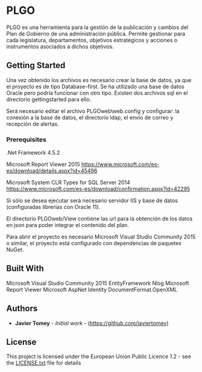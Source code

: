 # PLGO

PLGO es una herramienta para la gestión de la publicación y cambios del Plan de Gobierno de una administración pública. Permite gestionar para cada legislatura, departamentos, objetivos estratégicos y acciones o instrumentos asociados a dichos objetivos. 

## Getting Started

Una vez obtenido los archivos es necesario crear la base de datos, ya que el proyecto es de tipo Database-first. Se ha utilizado una base de datos Oracle pero podría funcionar con otro tipo. Existen dos archivos sql en el directorio gettingstarted para ello. 

Será necesario editar el archivo PLGOweb\web.config y configurar: la conexión a la base de datos, el directorio ldap, el envío de correo y recepción de alertas.


### Prerequisites

.Net Framework 4.5.2

Microsoft Report Viewer 2015    https://www.microsoft.com/es-es/download/details.aspx?id=45496

Microsoft System CLR Types for SQL Server 2014    https://www.microsoft.com/es-es/download/confirmation.aspx?id=42295

Si sólo se desea ejecutar será necesario servidor IIS y base de datos (configuradas librerías con Oracle 11).

El directorio PLGOweb/View contiene las url para la obtención de los datos en json para poder integrar el contenido del plan.

Para abrir el proyecto es necesario Microsoft Visual Studio Community 2015 o similar, el proyecto está configurado con dependencias de paquetes NuGet.


## Built With

Microsoft Visual Studio Community 2015 
EntityFramework
Nlog
Microsoft Report Viewer
Microsoft AspNet Identity
DocumentFormat.OpenXML



## Authors

* **Javier Tomey** - *Initial work* - (https://github.com/javiertomey)


## License

This project is licensed under the European Union Public Licence 1.2 - see the [LICENSE.txt](LICENSE.txt) file for details
